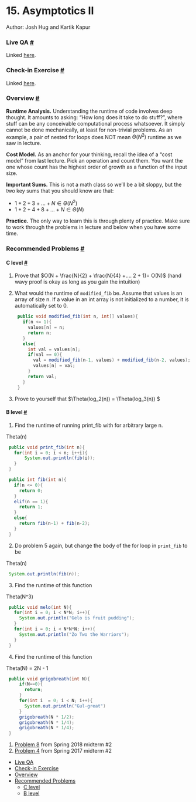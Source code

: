 # 15. Asymptotics II

Author: Josh Hug and Kartik Kapur

### Live QA [#](broken-reference) <a href="#live-qa" id="live-qa"></a>

Linked [here](https://youtu.be/ClMh3FVA82Y).

### Check-in Exercise [#](broken-reference) <a href="#check-in-exercise" id="check-in-exercise"></a>

Linked [here](https://forms.gle/7QmMihPFqCEjJyuV8).

### Overview [#](broken-reference) <a href="#overview" id="overview"></a>

**Runtime Analysis.** Understanding the runtime of code involves deep thought. It amounts to asking: “How long does it take to do stuff?”, where stuff can be any conceivable computational process whatsoever. It simply cannot be done mechanically, at least for non-trivial problems. As an example, a pair of nested for loops does NOT mean $\Theta(N^2)$ runtime as we saw in lecture.

**Cost Model.** As an anchor for your thinking, recall the idea of a “cost model” from last lecture. Pick an operation and count them. You want the one whose count has the highest order of growth as a function of the input size.

**Important Sums.** This is not a math class so we’ll be a bit sloppy, but the two key sums that you should know are that:

* $1 + 2 + 3 + … + N \in \Theta(N^2)$
* $1 + 2 + 4 + 8 + … + N \in \Theta(N)$

**Practice.** The only way to learn this is through plenty of practice. Make sure to work through the problems in lecture and below when you have some time.

### Recommended Problems [#](broken-reference) <a href="#recommended-problems" id="recommended-problems"></a>

#### C level [#](broken-reference) <a href="#c-level" id="c-level"></a>

1. Prove that $O(N + \frac{N}{2} + \frac{N}{4} +…. 2 + 1)= O(N)$ (hand wavy proof is okay as long as you gain the intuition)
2.  What would the runtime of `modified_fib` be. Assume that values is an array of size n. If a value in an int array is not initialized to a number, it is automatically set to 0.

    ```java
     public void modified_fib(int n, int[] values){
       if(n <= 1){
         values[n] = n;
         return n;
       }
       else{
         int val = values[n];
         if(val == 0){
           val = modified_fib(n-1, values) + modified_fib(n-2, values);
           values[n] = val;
         }
         return val;
       }
     }  
    ```
3. Prove to yourself that $\Theta(log\_2(n)) = \Theta(log\_3(n)) $

#### B level [#](broken-reference) <a href="#b-level" id="b-level"></a>

1. Find the runtime of running print\_fib with for arbitrary large n.

Theta(n)

```java
 public void print_fib(int n){
   for(int i = 0; i < n; i++i){
       System.out.println(fib(i));
   }
 }

 public int fib(int n){
   if(n <= 0){
     return 0;
   }
   elif(n == 1){
     return 1;
   }
   else{
     return fib(n-1) + fib(n-2);
   }
 }
```

2. Do problem 5 again, but change the body of the for loop in `print_fib` to be

Theta(n)

```java
 System.out.println(fib(n));
```

3. Find the runtime of this function

Theta(N^3)

```java
 public void melo(int N){
   for(int i = 0; i < N*N; i++){
     System.out.println("Gelo is fruit pudding");
   }
   for(int i = 0; i < N*N*N; i++){
     System.out.println("Zo Two the Warriors");
   }
 }
```

4. Find the runtime of this function

Theta(N) = 2N - 1

```java
 public void grigobreath(int N){
     if(N==0){
       return;
     }
     for(int i  = 0; i < N; i++){
       System.out.println("Gul-great")
     }
     grigobreath(N * 1/2);
     grigobreath(N * 1/4);
     grigobreath(N * 1/4);
 }
```

1. [Problem 8](https://tbp.berkeley.edu/exams/6137/download/) from Spring 2018 midterm #2
2. [Problem 4](https://tbp.berkeley.edu/exams/5773/download/) from Spring 2017 midterm #2

* [Live QA](broken-reference)
* [Check-in Exercise](broken-reference)
* [Overview](broken-reference)
* [Recommended Problems](broken-reference)
  * [C level](broken-reference)
  * [B level](broken-reference)
